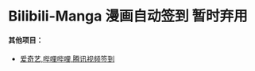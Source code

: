 # Bilibili-Manga  漫画自动签到 暂时弃用

#### 其他项目：
* [爱奇艺,哔哩哔哩,腾讯视频签到](https://github.com/BlueskyClouds/My-Actions)

